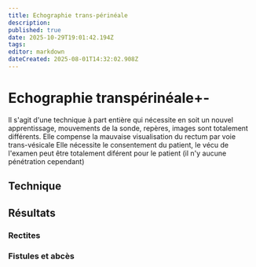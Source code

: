 ```yaml
---
title: Echographie trans-périnéale
description: 
published: true
date: 2025-10-29T19:01:42.194Z
tags: 
editor: markdown
dateCreated: 2025-08-01T14:32:02.908Z
---
```


# Echographie transpérinéale+-
Il s'agit d'une technique à part entière qui nécessite en soit un nouvel apprentissage, mouvements de la sonde, repères, images sont totalement différents.
Elle compense la mauvaise visualisation du rectum par voie trans-vésicale
Elle nécessite le consentement du patient, le vécu de l'examen peut être totalement diférent pour le patient (il n'y aucune pénétration cependant)
## Technique
## Résultats
### Rectites
### Fistules et abcès
